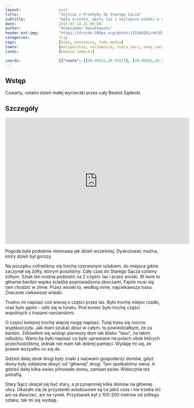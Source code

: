 ```yaml
---
layout:                 post
title:                  "Zejście z Przehyby do Starego Sącza"
subtitle:               "mała ścieżka, gęsty las i najlepsze widoki w dolinie"
date:                   2015-07-14 21:00:00
author:                 "Aleksander Kwiatkowski"
header-ext-img:         "https://drscdn.500px.org/photo/115266201/m%3D2048/4353b56cc0fe5416ed412cf530fcfcfa"
categories:             trip
tags:                   [hike, mountains, todo_media]
towns:                  [malopolskie, szczawnica, stary_sacz, nowy_sacz]
lands:                  [beskid_sadecki]

coords:                 [{"route": [[49.46621,20.55671], [49.46682,20.56692], [49.46955,20.57293], [49.47680,20.56104], [49.49412,20.56563], [49.49866,20.57915], [49.51271,20.59864], [49.51739,20.61700], [49.55638,20.63735]], "type": "hike"}]
---
```


Wstęp
-----

Czwarty, ostatni dzień małej wycieczki przez cały Beskid Sądecki.

Szczegóły
---------

<iframe height='405' width='590' frameborder='0' allowtransparency='true' scrolling='no' src='http://www.strava.com/activities/346184527/embed/9b8ce85b229577b31db2218c131458877c535e47'></iframe>

Pogoda była podobnie niemrawa jak dzień wcześniej. Dyskutować można, który dzień był gorszy.

Na początku cofneliśmy się trochę czerwonym szlakiem, do miejsca gdzie zaczynał się żółty, którym poszliśmy. Cały czas do
Starego Sącza szliśmy żółtym. Szlak ten można podzielić na 2 częśći: las i przez wioski. W lesie to głównie bardzo wąska ścieżka
poprowadzona zboczami. Fajnie musi się tam chodzić w zimie. Przez wioski to, według mnie, najciekawsza trasa. Znacznie ciekawsze
widoki.

Trudno mi napisać coś wiecej o części przez las. Było trochę miejsc rzadki, oraz było gęsto - szło się w tunelu. Pod koniec było
trochę części wspólnych z trasami narciarskimi.

O części kolejnej trochę więcej mogę napisać. Tutaj trasa się mocno wypłaszczyła. Jak mam szukać dziur w całym, to powiedziałbym,
że za bardzo. Zdziwiłem się widząc pierwszy dom tak blisko "lasu", na takim odludziu. Warto by było napisać co było uprawiane na
polach obok których przechodziliśmy, jednak nie mam tak dobrej pamięci. Wydaję mi się, że prawie wszystko co się da.

Gdzieś dalej obok drogi były znaki z nazwami gospodarzy domów, gdyż domy były oddalone dosyć od "głównej" drogi. Tam spotkaliśmy
owce. A gdzieś dalej kilka owiec pilnowało domu, zamiast psów. Widocznie też potrafią.

Stary Sącz okazał się być stary, a przynajmniej kilka domów na głównej ulicy. Okazało się że przystanki autobusowe są
co jakiś czas i nie trzeba iść ani na dworzec, ani na rynek. Przystanek był z 100-200 metrów od żółtego szlaku, tak mi się wydaję.
